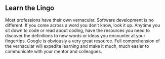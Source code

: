## Learn the Lingo

Most professions have their own vernacular. Software development is no different. If you come across a word you don’t know, look it up. Anytime you sit down to code or read about coding, have the resources you need to discover the definitions to new words or ideas you encounter at your fingertips. Google is obviously a very great resource. Full comprehension of the vernacular will expedite learning and make it much, much easier to communicate with your mentor and colleagues.

